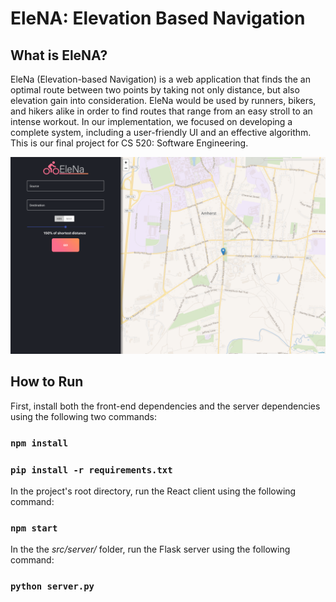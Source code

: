 # EleNA: Elevation Based Navigation

## What is EleNA?
EleNa (Elevation-based Navigation) is a web application that finds the an optimal route between two points by taking not only distance, but also elevation gain into consideration. EleNa would be used by runners, bikers, and hikers alike in order to find routes that range from an easy stroll to an intense workout. In our implementation, we focused on developing a complete system, including a user-friendly UI and an effective algorithm. This is our final project for CS 520: Software Engineering.

<img src="elena_1.png" alt="FrontEnd UI" width="1000"/>

## How to Run

First, install both the front-end dependencies and the server dependencies using the following two commands:

### `npm install`
### `pip install -r requirements.txt`

In the project's root directory, run the React client using the following command:

### `npm start`

In the the *src/server/* folder, run the Flask server using the following command:

### `python server.py`
